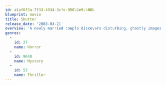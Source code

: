 ```yaml
---
id: a1af6f3a-7f33-4034-8cfe-050b2e9c400b
blueprint: movie
title: Shutter
release_date: '2008-03-21'
overview: 'A newly married couple discovers disturbing, ghostly images in photographs they develop after a tragic accident. Fearing the manifestations may be connected, they investigate and learn that some mysteries are better left unsolved.'
genres:
  -
    id: 27
    name: Horror
  -
    id: 9648
    name: Mystery
  -
    id: 53
    name: Thriller
---
```

